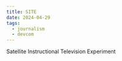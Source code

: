```yaml
---
title: SITE
date: 2024-04-29
tags:
  - journalism
  - devcom
---
```

Satellite Instructional Television Experiment